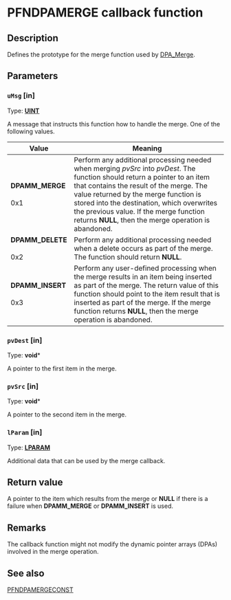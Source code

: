# PFNDPAMERGE callback function

## Description

Defines the prototype for the merge function used by [DPA_Merge](https://learn.microsoft.com/windows/desktop/api/dpa_dsa/nf-dpa_dsa-dpa_merge).

## Parameters

### `uMsg` [in]

Type: **[UINT](https://learn.microsoft.com/windows/desktop/WinProg/windows-data-types)**

A message that instructs this function how to handle the merge. One of the following values.

| Value | Meaning |
| --- | --- |
| **DPAMM_MERGE**<br><br>0x1 | Perform any additional processing needed when merging *pvSrc* into *pvDest*. The function should return a pointer to an item that contains the result of the merge. The value returned by the merge function is stored into the destination, which overwrites the previous value. If the merge function returns **NULL**, then the merge operation is abandoned. |
| **DPAMM_DELETE**<br><br>0x2 | Perform any additional processing needed when a delete occurs as part of the merge. The function should return **NULL**. |
| **DPAMM_INSERT**<br><br>0x3 | Perform any user-defined processing when the merge results in an item being inserted as part of the merge. The return value of this function should point to the item result that is inserted as part of the merge. If the merge function returns **NULL**, then the merge operation is abandoned. |

### `pvDest` [in]

Type: **void***

A pointer to the first item in the merge.

### `pvSrc` [in]

Type: **void***

A pointer to the second item in the merge.

### `lParam` [in]

Type: **[LPARAM](https://learn.microsoft.com/windows/desktop/WinProg/windows-data-types)**

Additional data that can be used by the merge callback.

## Return value

A pointer to the item which results from the merge or **NULL** if there is a failure when **DPAMM_MERGE** or **DPAMM_INSERT** is used.

## Remarks

The callback function might not modify the dynamic pointer arrays (DPAs) involved in the merge operation.

## See also

[PFNDPAMERGECONST](https://learn.microsoft.com/windows/desktop/api/dpa_dsa/nc-dpa_dsa-pfndpamergeconst)